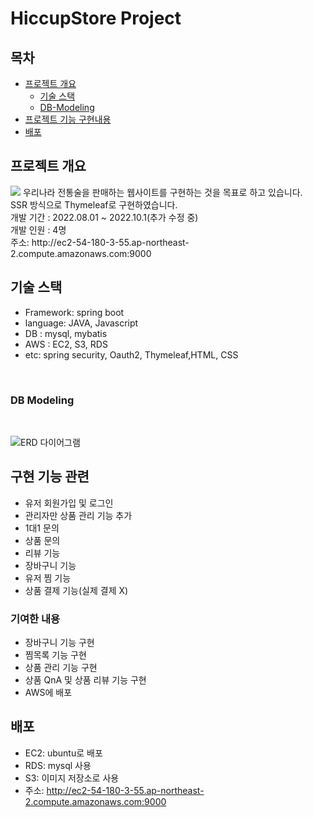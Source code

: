 # HiccupStore Project

## 목차

  * [프로젝트 개요](#프로젝트-개요)
      - [ 기술 스택](#기술-스택)
      - [ DB-Modeling](#db-modeling)
  * [프로젝트 기능 구현내용](#구현-기능-관련)
  * [배포](#배포)

## 프로젝트 개요

<img src="https://user-images.githubusercontent.com/91558193/195794514-d6f2a6c3-ab52-45f0-9842-5cdd57f8a140.png">
우리나라 전통술을 판매하는 웹사이트를 구현하는 것을 목표로 하고 있습니다.<br>
SSR 방식으로 Thymeleaf로 구현하였습니다.<br>
개발 기간 : 2022.08.01 ~ 2022.10.1(추가 수정 중)<br>
개발 인원 : 4명<br>
주소: http://ec2-54-180-3-55.ap-northeast-2.compute.amazonaws.com:9000
<br/>

## 기술 스택
- Framework: spring boot
- language: JAVA, Javascript
- DB : mysql, mybatis
- AWS : EC2, S3, RDS
- etc: spring security, Oauth2, Thymeleaf,HTML, CSS
<br/>

### DB Modeling

<br/>

![ERD 다이어그램](https://user-images.githubusercontent.com/91558193/195801462-799b3c7a-ce69-4b80-8ea1-ef778e05aab8.png)


## 구현 기능 관련
 - 유저 회원가입 및 로그인
 - 관리자만 상품 관리 기능 추가
 - 1대1 문의
 - 상품 문의
 - 리뷰 기능
 - 장바구니 기능
 - 유저 찜 기능
 - 상품 결제 기능(실제 결제 X)
### 기여한 내용
 - 장바구니 기능 구현
 - 찜목록 기능 구현
 - 상품 관리 기능 구현
 - 상품 QnA 및 상품 리뷰 기능 구현
 - AWS에 배포


## 배포
 - EC2: ubuntu로 배포
 - RDS: mysql 사용
 - S3: 이미지 저장소로 사용
 - 주소: http://ec2-54-180-3-55.ap-northeast-2.compute.amazonaws.com:9000
 
